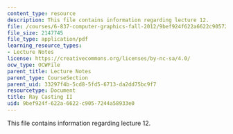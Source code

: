 ```yaml
---
content_type: resource
description: This file contains information regarding lecture 12.
file: /courses/6-837-computer-graphics-fall-2012/9bef924f622a6622c9057244a58933e0_MIT6_837F12_Lec12.pdf
file_size: 2147745
file_type: application/pdf
learning_resource_types:
- Lecture Notes
license: https://creativecommons.org/licenses/by-nc-sa/4.0/
ocw_type: OCWFile
parent_title: Lecture Notes
parent_type: CourseSection
parent_uid: 33297f4b-5cd8-5fd5-6713-da2dd75bc9f7
resourcetype: Document
title: Ray Casting II
uid: 9bef924f-622a-6622-c905-7244a58933e0
---
```

This file contains information regarding lecture 12.